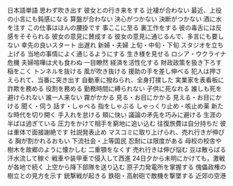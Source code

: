 日本語単語
思わず吹き出す
彼女との行き来をする
辻褄が合わない
最近、上役の小言にも鈍感になる
算盤が合わない
決心がつかない
決断がつかない
酒に水を注す
この仕事はほんの腰掛です
事ここに至る
裏工作をする
彼の毒舌には反感をそそられる
彼女の意見に賛成する
彼女の意見に通じるんで、多言にも要しない
幸先の良いスタート
出遅れ
新婦・夫婦
上旬・中旬・下旬
スタジオを立ち上げる
当地の事情によく通じるようにする
生き様を見せる
ロシア・ウクライナ危機
夫婦喧嘩は犬も食わぬ
一目瞭然
経済を活性化する
財政政策を扱き下ろす
稲をこく
トンネルを抜ける
風が吹き抜ける
援助の手を差し伸べる
犯人は押さえられて、当番に突き出す
自動車に撥ねられ、全身打撲した
実業家を表看板に詐欺を務める
役割を務める
勤務時間に縛られない
子供に死なれる
誰しも死を避けられない
誰一人来ない
霧がかかる
見る・お目にかかる
見える・お目にかける
聞く・伺う
話す・しゃべる
指をしゃぶる
しゃっくり止め・咳止め薬
新たな時代を切り開く
手入れを怠ける
頬に快い
議論の矛先を巧みに避ける
生涯の半ばは過ぎている
圧力をかけて相手を窮地に追い込む
往復旅費は自分持ちだ
彼は重体で面接謝絶です
社説発表止め
マスコミに取り上げられ、売れ行きが伸びる
胸が割かれるおもい
下流社会・上等国民
忍耐には限度がある
母校の校舎や樹木を故郷のように懐かしむ
二重顎をなくす
売れ行きは伸び悩む
豆は散らばる
汗水流して稼ぐ
戦車や装甲車で侵入して西進
24日夕から未明にかけても，激戦が各地で続く
上空から降下部隊を送り込む
原子力発電所を掌握する
傀儡政権の樹立との見方を示す
銃撃戦が起きる
鉄砲・高射砲で敵機を撃墜する
近郊の空港

